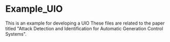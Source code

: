 # Example_UIO
This is an example for developing a UIO
These files are related to the paper titled "Attack Detection and Identification for Automatic
Generation Control Systems".

